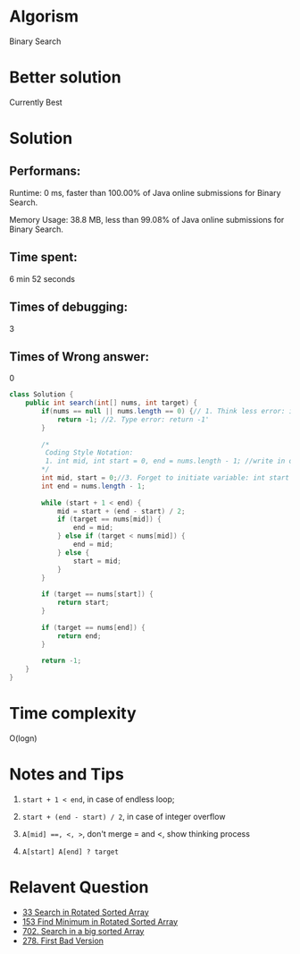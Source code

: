 # Algorism 

Binary Search 

# Better solution 

Currently Best

# Solution 

## Performans:

Runtime: 0 ms, faster than 100.00% of Java online submissions for Binary Search.

Memory Usage: 38.8 MB, less than 99.08% of Java online submissions for Binary Search.

## Time spent: 

6 min 52 seconds

## Times of debugging:

3

## Times of Wrong answer:

0

```java
class Solution {
    public int search(int[] nums, int target) {
        if(nums == null || nums.length == 0) {// 1. Think less error: if(target == null || nums == null || nums.length == 0)
            return -1; //2. Type error: return -1'
        }
        
        /*
         Coding Style Notation: 
         1. int mid, int start = 0, end = nums.length - 1; //write in one line
        */
        int mid, start = 0;//3. Forget to initiate variable: int start = 0;
        int end = nums.length - 1;
        
        while (start + 1 < end) {
            mid = start + (end - start) / 2;
            if (target == nums[mid]) {
                end = mid;
            } else if (target < nums[mid]) {
                end = mid;
            } else {
                start = mid;
            }
        }
        
        if (target == nums[start]) {
            return start;
        }
        
        if (target == nums[end]) {
            return end;
        }
        
        return -1;
    }
}
```
# Time complexity
O(logn)

# Notes and Tips
1. `start + 1 < end`, in case of endless loop;

2. `start + (end - start) / 2`, in case of integer overflow

3. `A[mid] ==, <, >`, don't merge = and <, show thinking process

4. `A[start] A[end] ? target`


# Relavent Question
- [33 Search in Rotated Sorted Array](https://github.com/Wanchunwei/leetcode/blob/master/notes/Search_in_Rotated_Sorted_Array.md)
- [153 Find Minimum in Rotated Sorted Array](https://github.com/Wanchunwei/leetcode/blob/master/notes/Find_Minimum_in_Rotated_Sorted_Array.md)
- [702. Search in a big sorted Array](https://github.com/Wanchunwei/leetcode/blob/master/notes/Search_In_a_Big_Sorted_Array.md)
- [278. First Bad Version](https://github.com/Wanchunwei/leetcode/blob/master/notes/First_Bad_Version.md)